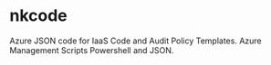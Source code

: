 # nkcode

Azure JSON code for IaaS Code and Audit Policy Templates. Azure Management Scripts Powershell and JSON.
